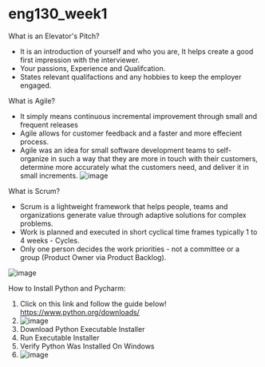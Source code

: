 # eng130_week1

What is an Elevator's Pitch?
- It is an introduction of yourself and who you are, It helps create a good first impression with the interviewer.
- Your passions, Experience and Qualifcation.
- States relevant qualifactions and any hobbies to keep the employer engaged.

What is Agile?
- It simply means continuous incremental improvement through small and frequent releases
- Agile allows for customer feedback and a faster and more effecient process.
- Agile was an idea for small software development teams to self-organize in such a way that they are more in touch with their customers, determine more accurately what   the customers need, and deliver it in small increments.
![image](https://user-images.githubusercontent.com/115165899/194588089-c52663c9-dadb-4348-be91-bfc19ec06392.png)


What is Scrum?
- Scrum is a lightweight framework that helps people, teams and organizations generate value through adaptive solutions for complex problems.
- Work is planned and executed in short cyclical time frames typically 1 to 4 weeks - Cycles.
- Only one person decides the work priorities - not a committee or a group (Product Owner via Product Backlog).

![image](https://user-images.githubusercontent.com/115165899/194584576-f53b93f8-ed5d-4011-86fb-744b5a390acb.png)

How to Install Python and Pycharm:

1) Click on this link and follow the guide below! https://www.python.org/downloads/
2) ![image](https://user-images.githubusercontent.com/115165899/194593753-c69cfe14-1f47-4a0d-b3e1-550aefecbe0f.png)
3) Download Python Executable Installer
4) Run Executable Installer
5) Verify Python Was Installed On Windows
6) ![image](https://user-images.githubusercontent.com/115165899/194594397-22951ccc-65a0-4ffc-96d3-c89a348ff85d.png)

